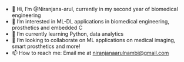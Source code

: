 - 👋 Hi, I’m @Niranjana-arul, currently in my second year of biomedical engineering
- 👀 I’m interested in ML-DL applications in biomedical engineering, prosthetics and embedded C
- 🌱 I’m currently learning Python, data analytics
- 💞️ I’m looking to collaborate on ML applications on medical imaging, smart prosthetics and more!
-  📫 How to reach me: Email me at niranjanaarulnambi@gmail.com

<!---
Niranjana-arul/Niranjana-arul is a ✨ special ✨ repository because its `README.md` (this file) appears on your GitHub profile.
You can click the Preview link to take a look at your changes.
--->
